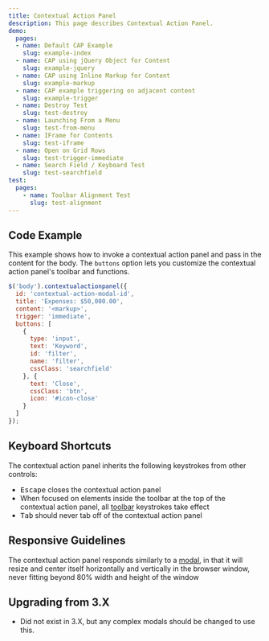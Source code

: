 ```yaml
---
title: Contextual Action Panel
description: This page describes Contextual Action Panel.
demo:
  pages:
  - name: Default CAP Example
    slug: example-index
  - name: CAP using jQuery Object for Content
    slug: example-jquery
  - name: CAP using Inline Markup for Content
    slug: example-markup
  - name: CAP example triggering on adjacent content
    slug: example-trigger
  - name: Destroy Test
    slug: test-destroy
  - name: Launching From a Menu
    slug: test-from-menu
  - name: IFrame for Contents
    slug: test-iframe
  - name: Open on Grid Rows
    slug: test-trigger-immediate
  - name: Search Field / Keyboard Test
    slug: test-searchfield
test:
  pages:
    - name: Toolbar Alignment Test
      slug: test-alignment
---
```


## Code Example

This example shows how to invoke a contextual action panel and pass in the content for the body. The `buttons` option lets you customize the contextual action panel's toolbar and functions.

```javascript
$('body').contextualactionpanel({
  id: 'contextual-action-modal-id',
  title: 'Expenses: $50,000.00',
  content: '<markup>',
  trigger: 'immediate',
  buttons: [
    {
      type: 'input',
      text: 'Keyword',
      id: 'filter',
      name: 'filter',
      cssClass: 'searchfield'
    }, {
      text: 'Close',
      cssClass: 'btn',
      icon: '#icon-close'
    }
  ]
});
```

## Keyboard Shortcuts

The contextual action panel inherits the following keystrokes from other controls:

-   <kbd>Escape</kbd> closes the contextual action panel
-   When focused on elements inside the toolbar at the top of the contextual action panel, all [toolbar](./toolbar) keystrokes take effect
- <kbd>Tab</kbd> should never tab off of the contextual action panel

## Responsive Guidelines

The contextual action panel responds similarly to a [modal](./modal), in that it will resize and center itself horizontally and vertically in the browser window, never fitting beyond 80% width and height of the window

## Upgrading from 3.X

-   Did not exist in 3.X, but any complex modals should be changed to use this.
